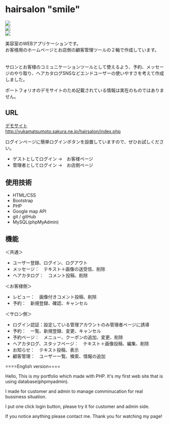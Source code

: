 # hairsalon "smile"

<img src="https://yukamatsumoto.sakura.ne.jp/mysite/wp-content/uploads/2020/06/1_1.jpg"><br>
<img src="https://yukamatsumoto.sakura.ne.jp/mysite/wp-content/uploads/2020/06/Smile_booking4-1400x700.png"><br>
<img src="https://yukamatsumoto.sakura.ne.jp/mysite/wp-content/uploads/2020/07/Smile_admin_top-1400x700.png"><br>



美容室のWEBアプリケーションです。 <br>
お客様用のホームページとお店側の顧客管理ツールの２軸で作成しています。<br>
<br>
<br>
サロンとお客様のコミュニケーションツールとして使えるよう、予約、メッセージのやり取り、ヘアカタログSNSなどエンドユーザーの使いやすさを考えて作成しました。 <br>

ポートフォリオのデモサイトのため記載されている情報は実在のものではありません。<br>


## URL 
<a href="http://yukamatsumoto.sakura.ne.jp/hairsalon/index.php">デモサイト</a><br>
http://yukamatsumoto.sakura.ne.jp/hairsalon/index.php

ログインページに簡単ログインボタンを設置していますので、ぜひお試しください。<br>
<ul>
           <li>ゲストとしてログイン ->　お客様ページ </li>
           <li>管理者としてログイン ->　お店側ページ</li>
</ul>


## 使用技術
<ul>
           <li>HTML/CSS </li>
           <li>Bootstrap</li>
           <li>PHP</li>
           <li>Google map API</li>
           <li>git / gitHub</li>
           <li>MySQL(phpMyAdmin)</li>
</ul>

## 機能
＜共通＞
<ul>
           <li>ユーザー登録、ログイン、ログアウト</li>
           <li>メッセージ：　テキスト＋画像の送受信、削除</li>
           <li>ヘアカタログ：　コメント投稿、削除</li>
</ul>

＜お客様側＞　
<ul>
           <li>レビュー：　画像付きコメント投稿、削除</li>
           <li>予約：　新規登録、確認、キャンセル</li>  
</ul>
           
＜サロン側＞
<ul>
           <li>ログイン認証：設定している管理アカウントのみ管理者ページに誘導</li>
           <li>予約：　一覧、新規登録、変更、キャンセル</li>
           <li>予約ページ：　メニュー、クーポンの追加、変更、削除</li>
           <li>ヘアカタログ、スタッフページ：　テキスト＋画像投稿、編集、削除</li>
           <li>お知らせ：　テキスト投稿、表示</li>
           <li>顧客管理：　ユーザー一覧、検索、情報の追加</li>
</ul>







====English version====

Hello,
This is my portfolio which made with PHP.
It's my first web site that is using database(phpmyadmin).

I made for customer and admin to manage comminucation for real bussiness situation.

I put one click login button, please try it for customer and admin side.

If you notice anything please contact me.
Thank you for watching my page!
